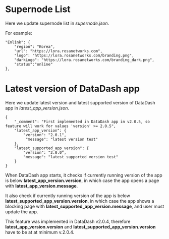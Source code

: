 # Supernode List
Here we update supernode list in *supernode.json*.

For example:

    "Enlink": {
        "region": "Korea",
        "url": "https://lora.rosanetworks.com",
        "logo": "https://lora.rosanetworks.com/branding.png",
        "darkLogo": "https://lora.rosanetworks.com/branding_dark.png",
        "status":"online"
    },

# Latest version of DataDash app
Here we update latest version and latest supported version of DataDash app in *latest_app_version.json*.

    {
        "_comment": "First implemented in DataDash app in v2.0.5, so feature will work for values 'version' >= 2.0.5",
        "latest_app_version": {
            "version": "2.0.1",
             "message": "latest version test"
        },
        "latest_supported_app_version": {
            "version": "2.0.0",
            "message": "latest supported version test"
        }
    }

When DataDash app starts, it checks if currently running version of the app is below **latest_app_version.version**, in which case the app opens a page with **latest_app_version.message**.

It also check if currently running version of the app is below **latest_supported_app_version.version**, in which case the app shows a blocking page with **latest_supported_app_version.message**, and user must update the app.

This feature was implemented in DataDash v2.0.4, therefore **latest_app_version.version** and **latest_supported_app_version.version** have to be at at minimum v.2.0.4.